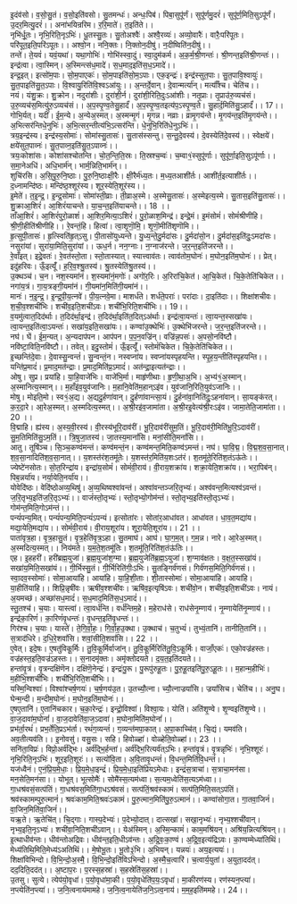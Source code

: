 

  
इ॒दंव॑सो। व॒सो॒सु॒तं। व॒सो॒इति॑वसो। सु॒तमन्धः॑। अन्धः॒पिब॑। पिबा॒सुपू॑र्णं। सुपू॑र्णमु॒दरं॑। सुपू॑र्ण॒मिति॒सुऽपू॑र्णं। उ॒दर॒मित्यु॒दरं॑।। अना॑भयिन्ररिम। र॒रि॒माते॑। त॒इति॑ते।।  
नृभि॑र्धू॒तः। नृभि॒रिति॒नृऽभिः॑। धू॒तस्सु॒तः। सु॒तोअश्वैः॑। अश्वै॒रव्यः॑। अव्यो॒वारैः॑। वारैः॒परि॑पूतः। परि॑पूत॒इति॒परि॑ऽपूतः।। अश्वो॒न। ननि॒क्तः। नि॒क्तोन॒दीषु॑। न॒दीष्विति॑न॒दीषु॑।।  
तन्ते॑। ते॒यवं॑। यवं॒यथा॑। यथा॒गोभिः॑। गोभि॑स्स्वा॒दुं। स्वा॒दुम॑कर्म। अ॒क॒र्म॒श्री॒णन्तः॑। श्री॒णन्त॒इति॑श्री॒णन्तः॑।। इन्द्र॑त्वा। त्वा॒स्मिन्। अ॒स्मिन्त्स॑ध॒मादे॑। स॒ध॒माद॒इति॑स॒ध॒ऽमादे॑।।  
इन्द्र॒इत्। इत्सो॑म॒पाः। सो॒म॒पाएकः॑। सो॒म॒पाइति॑सो॒म॒ऽपाः। एक॒इन्द्रः॑। इन्द्र॑स्सुत॒पाः। सु॒त॒पावि॒श्वायुः॑। सु॒त॒पाइति॑सु॒त॒ऽपाः। वि॒श्वायु॒रिति॑वि॒श्वऽआ॑युः।। अ॒न्तर्दे॒वान्। दे॒वान्मर्त्या॑न्। मर्त्याँ॑श्च। चेति॑च।।  
नयं। यंशु॒क्रः। शु॒क्रोन। नदुरा॑शीः। दुरा॑शी॒र्न। दुरा॑शी॒रिति॒दुःऽआ॑शीः। नतृ॒प्राः। तृ॒प्राउ॑रु॒व्यच॑सं। उ॒रु॒व्यच॑स॒मित्यु॑रु॒ऽव्यच॑सं।। अ॒प॒स्पृ॒ण्व॒तेसु॒हार्दं॑। अ॒प॒स्पृ॒ण्व॒तइत्य॑प॒ऽस्पृ॒ण्व॒ते। सु॒हार्द॒मिति॑सु॒ऽहार्दं॑।। 17।।  
गोभि॒र्यत्। यदीं॑। ई॒म॒न्ये। अ॒न्येअ॒स्मत्। अ॒स्मन्मृ॒गं। मृ॒गन्न। नव्राः। व्रामृ॒गय॑न्ते। मृ॒गय॑न्त॒इति॑मृ॒गय॑न्ते।। अ॒भित्सर॑न्तिधे॒नुभिः॑। अ॒भि॒त्सर॒न्तीत्य॑भि॒ऽत्सर॑न्ति। धे॒नुभि॒रिति॑धे॒नुऽभिः॑।।  
त्रय॒इन्द्र॑स्य। इन्द्र॑स्य॒सोमाः॑। सोमा॑स्सु॒तासः॑। सु॒तास॑स्सन्तु। स॒न्तु॒दे॒वस्य॑। दे॒वस्येति॑दे॒वस्य॑।। स्वेक्षये॑। क्षये॑सुत॒पाव्नः॑। सु॒त॒पाव्न॒इति॑सु॒त॒ऽपाव्नः॑।।  
त्रयः॒कोशा॑सः। कोशा॑सश्चोतन्ति। चो॒त॒न्ति॒ति॒स्रः। ति॒स्रश्च॒म्वः॑। च॒म्वा१॒॑स्सुपू॑र्णाः। सुपू॑र्णा॒इति॒सुऽपू॑र्णाः।। स॒मा॒नेअधि॑। अधि॒भार्म॑न्। भार्म॒न्निति॒भार्म॑न्।।  
शुचि॑रसि। अ॒सि॒पु॒रु॒नि॒ष्ठाः। पु॒रु॒नि॒ष्ठाःक्षी॒रैः। क्षी॒रैर्म॑ध्य॒तः। म॒ध्य॒तआशी॑र्तः। आशी॑र्त॒इत्याशी॑र्तः।। द॒ध्नामन्दि॑ष्ठः। मन्दि॑ष्ठ॒श्शूर॑स्य। शूर॒स्येति॒शूर॑स्य।।  
इ॒मेते॑। त॒इ॒न्द्र॒। इ॒न्द्र॒सोमाः॑। सोमा॑स्ती॒व्राः। ती॒व्राअ॒स्मे। अ॒स्मेसु॒तासः॑। अ॒स्मेइत्य॒स्मे। सु॒तास॒इति॑सु॒तासः॑।। शु॒क्राआ॒शिरं॑। आ॒शिरं॑याचन्ते। या॒च॒न्त॒इति॑याचन्ते।। 18 ।।  
ताँआ॒शिरं॑। आ॒शिरं॑पुरो॒ळाशं॑। आ॒शिर॒मित्या॒ऽशिरं॑। पु॒रो॒ळाश॒मिन्द्र॑। इन्द्रे॒मं। इ॒मंसोमं॑। सोमं॑श्रीणीहि। श्री॒णी॒हीति॑श्रीणीहि।। रे॒वन्तं॒हि। हित्वा॑। त्वा॒शृ॒णॊ॒मि॒। शृ॒णॊ॒मीति॑शृणॊमि।।  
हृ॒त्सुपी॒तासः॑। हृ॒त्स्विति॑हृ॒त्ऽसु। पी॒तासो॑युध्यन्ते। यु॒ध्य॒न्ते॒दु॒र्मदा॑सः। दु॒र्मदा॑सो॒न। दु॒र्मदा॑स॒इति॑दुः॒ऽमदा॑सः। नसुरा॑यां। सुरा॑या॒मिति॒सुरा॑यां।। ऊध॒र्न। नन॒ग्नाः। न॒ग्नाज॑रन्ते। ज॒र॒न्त॒इति॑जरन्ते।।  
रे॒वाँइत्। इद्रे॒वतः॑। रे॒वत॑स्तो॒ता। स्तो॒तास्यात्। स्यात्त्वाव॑तः। त्वाव॑तोम॒घोनः॑। म॒घोन॒इति॑म॒घोनः॑।। प्रेत्। इदु॑हरिवः। ऊँ॒इत्यूँ॑। ह॒रि॒व॒श्श्रु॒तस्य॑। श्रु॒तस्येति॑श्रु॒तस्य॑।।  
उ॒क्थञ्च॑। च॒न। नश॒स्यमा॑नं। श॒स्यमा॑नं॒मगोः॑। अगो॑र॒रिः। अ॒रिरा॑चि॒केत॑। आ॒चि॒केत॑। चि॒के॒तेति॑चिकेत।। नगा॑य॒त्रं। गा॒य॒त्रङ्गी॒यमा॑नं। गी॒यमा॑न॒मिति॑गी॒यमा॑नं।।  
मानः॑। न॒इ॒न्द्र॒। इ॒न्द्र॒पी॒य॒त्नवे॑। पी॒य॒त्नवे॒मा। माशर्ध॑ते। शर्ध॑ते॒पराः॑। परा॑दाः। दा॒इति॑दाः।। शिक्षा॑शचीवः। श॒ची॒व॒श्शची॑भिः। शची॑व॒इति॒शची॑ऽवः। शची॑भि॒रिति॒शची॑भिः।। 19।।  
व॒यमु॑त्वात॒दिद॑र्थाः। त॒दिद॑र्था॒इन्द्र॑। त॒दिद॑र्था॒इति॑त॒दित्ऽअ॑र्थाः। इन्द्र॑त्वा॒यन्तः॑। त्वा॒यन्त॒स्सखा॑यः। त्वा॒यन्त॒इति॑त्वा॒ऽयन्तः॑। सखा॑य॒इति॒सखा॑यः।। कण्वा॑उ॒क्थेभिः॑। उ॒क्थेभि॑जरन्ते। ज॒र॒न्त॒इति॑जरन्ते।।  
नघ॑। घें। ई॒म॒न्यत्। अ॒न्यदाप॑पन। आप॑पन। प॒प॒न॒वज्रि॑न्। वज्रि॑न्न॒पसः॑। अ॒पसो॒नवि॑ष्टौ। नवि॑ष्टा॒विति॒नवि॑ष्टौ।। तवेत्। इदु॒स्तोमं॑। ऊँ॒इत्यूँ॑। स्तोमं॑चिकेत। चि॒के॒तेति॑चिकेत।।  
इ॒च्छन्ति॑दे॒वाः। दे॒वास्सु॒न्वन्तं॑। सु॒न्वन्तं॒न। नस्वप्ना॑य। स्वप्ना॑यस्पृहयन्ति। स्पृ॒ह॒य॒न्तीति॑स्पृहयन्ति।। यन्ति॑प्र॒मादं॑। प्र॒माद॒मत॑न्द्राः। प्र॒माद॒मिति॑प्र॒ऽमादं॑। अत॑न्द्रा॒इत्यत॑न्द्राः।।  
ओषु। सुप्र। प्रया॑हि। या॒हि॒वाजे॑भिः। वाजे॑भि॒र्मा। माहृ॑णीथाः। हृ॒णी॒था॒अ॒भि। अ॒भ्य॑१॒॑अ॒स्मान्। अ॒स्मानित्य॒स्मान्।। म॒हाँइ॑व॒युव॑जानिः। म॒हानि॒वेति॑म॒हान्ऽइ॑व। युव॑जानि॒रिति॒युव॑ऽजानिः।।  
मोषु। मोइति॒मो। स्व१॒॑अ॒द्य। अ॒द्यदु॒र्हणा॑वान्। दु॒र्हणा॑वान्त्सा॒यं। दु॒र्हना॑वा॒निति॑दुः॒ऽहना॑वान्। सा॒यङ्क॑रत्। क॒र॒दा॒रे। आ॒रेअ॒स्मत्। अ॒स्मदित्य॒स्मत्।। अ॒श्री॒रइ॑व॒जामा॑ता। अ॒श्री॒रइ॒वेत्य॑श्री॒रःऽइ॑व। जामा॒तेति॒जामा॑ता।। 20 ।।  
वि॒द्माहि। ह्य॑स्य। अ॒स्य॒वी॒रस्य॑। वी॒रस्य॑भूरि॒दाव॑रीं। भू॒रि॒दाव॑रींसुम॒तिं। भू॒रि॒दाव॑री॒मिति॑भू॒रि॒ऽदाव॑रीं। सु॒म॒तिमिति॑सु॒ऽम॒तिं।। त्रि॒षुजा॒तस्य॑। जा॒तस्य॒मानां॑सि। मनां॒सीति॒मनां॑सि।।  
आतु। तूषि॑ञ्च। सि॒ञ्च॒कण्व॑मन्तं। कण्व॑मन्तं॒न। कण्व॑मन्त॒मिति॒कण्व॑ऽमन्तं। नघ॑। घा॒वि॒द्म॒। वि॒द्म॒श॒व॒सा॒नात्। श॒व॒सा॒नादिति॑श॒व॒सा॒नात्।। य॒शस्त॑रंश॒तमू॑तेः। य॒शस्त॑र॒मिति॑य॒शःऽत॑रं। श॒तमू॑ते॒रिति॑श॒तंऽऊ॑तेः।।  
ज्येष्टे॑नसोतः। सो॒त॒रिन्द्रा॑य। इन्द्रा॑य॒सोमं॑। सोमं॑वी॒राय॑। वी॒राय॒शक्रा॑य। शक्रा॒येति॒शक्रा॑य।। भरा॒पिब॑न्। पिब॒न्नर्या॑य। नर्या॒येति॒नर्या॑य।।  
योवेदि॑ष्ठः। वेदि॑ष्ठोअव्य॒थिषु॑। अ॒व्य॒थिष्वश्वा॑वन्तं। अश्वा॑वन्तञ्जरि॒तृभ्यः॑। अश्व॑वन्त॒मित्यश्व॑ऽवन्तं। ज॒रि॒तृभ्य॒इति॑ज॒रि॒तृऽभ्यः॑।। वाजं॑स्तो॒तृभ्यः॑। स्तो॒तृभ्यो॒गोम॑न्तं। स्तो॒तृभ्य॒इति॑स्तो॒तृऽभ्यः॑। गोम॑न्त॒मिति॒गोऽम॑न्तं।।  
पन्यं॑पन्य॒मित्। पन्यं॑पन्य॒मिति॒पन्यं॑ऽपन्यं। इत्सोता॑रः। सोता॑र॒आधा॑वत। आधा॑वत। धा॒व॒त॒मद्या॑य। मद्या॒येति॒मद्या॑य।। सोमं॑वी॒राय॑। वी॒राय॒शूरा॑य। शूरा॒येति॒शूरा॑य।। 21 ।।  
पाता॑वृत्र॒हा। वृ॒त्र॒हासु॒तं। वृ॒त्र॒हेति॑वृ॒त्र॒ऽहा। सु॒तमाघ॑। आघ॑। घा॒ग॒म॒त्। ग॒म॒न्न। नारे। आ॒रेअ॒स्मत्। अ॒स्मदित्य॒स्मत्।। निय॑मते। य॒म॒ते॒श॒तमू॑तिः। श॒तमू॑ति॒रिति॑श॒तंऊ॑तिः।।  
एह। इ॒हहरी॑। हरी॑ब्रह्म॒युजा॑। ब्र॒ह्म॒युजा॑श॒ग्मा। ब्र॒ह्म॒युजेति॑ब्र॒ह्म॒ऽयुजा॑। श॒ग्माव॑क्षतः। व॒क्ष॒त॒स्सखा॑यं। सखा॑य॒मिति॒सखा॑यं।। गी॒र्भिस्सु॒तं। गी॒र्भिरिति॑गीः॒ऽभिः। सु॒तङ्गिर्व॑णसं। गिर्व॑णस॒मिति॒गिर्व॑णसं।।  
स्वा॒दव॒स्सोमाः॑। सोमा॒आया॑हि। आया॑हि। या॒हि॒शी॒ताः। शी॒तास्सोमाः॑। सोमा॒आया॑हि। आया॑हि। या॒हीति॑याहि।। शिप्रि॒न्नृषी॑वः। ऋषी॑व॒श्शची॑वः। ऋषि॑व॒इत्यृषि॑ऽवः। शची॑वो॒न। शची॑व॒इति॒शची॑ऽवः। नायं। अ॒यमच्छ॑। अच्छा॑सध॒मादं॑। स॒ध॒माद॒मिति॑स॒ध॒ऽमादं॑।।  
स्तु॒तश्च॑। च॒याः। यास्त्वा॑। त्वा॒वर्ध॑न्ति। वर्ध॑न्तिम॒हे। म॒हेराध॑से। राध॑सेनृ॒म्णाय॑। नृ॒म्णायेति॑नृ॒म्णाय॑।। इन्द्र॑का॒रिणं॑। का॒रिणं॑वृ॒धन्तः॑। वृ॒धन्त॒इति॑वृ॒धन्तः॑।।  
गिर॑श्च। च॒याः। यास्ते॑। ते॒गि॒र्वा॒हः॒। गि॒र्वा॒ह॒उ॒क्था। उ॒क्थाच॑। च॒तुभ्यं॑। तुभ्यं॒तानि॑। तानीति॒तानि॑।। स॒त्राद॑धिरे। द॒धि॒रे॒शवां॑सि। शवां॒सीति॒शवां॑सि।। 22 ।।  
ए॒वेत्। इदे॒षः। ए॒षतु॑विकू॒र्मिः। तु॒वि॒कू॒र्मिर्वाजा॑न्। तु॒वि॒कू॒र्मिरिति॑तु॒वि॒ऽकू॒र्मिः। वाजाँ॒एकः॑। एको॒वज्र॑हस्तः। वज्र॑हस्त॒इति॒वज्र॑ऽहस्तः।। स॒नादमृ॑क्तः। अमृ॑क्तोदयते। द॒य॒त॒इति॑दयते।।  
हन्ता॑वृ॒त्रं। वृ॒त्रन्दक्षि॑णॆन। दक्षि॑णॆ॒नेन्द्रः॑। इन्द्रः॑पु॒रू। पु॒रूपु॑रुहू॒तः। पु॒रु॒हू॒तइति॑पु॒रु॒ऽहू॒तः।। म॒हान्म॒हीभिः॑। म॒हीभि॒श्शची॑भिः। शची॑भि॒रिति॒शची॑भिः।।  
यस्मि॒न्विश्वाः॑। विश्वा॑श्चर्ष॒णयः॑। च॒र्ष॒णय॑उ॒त। उ॒तच्यौ॒त्ना। च्यौ॒त्नाज्रयां॑सि। ज्रयां॑सिच। चेति॑च।। अनु॒घ। घेन्म॒न्दी। म॒न्दीम॒घोनः॑। म॒घोन॒इति॑म॒घोनः॑।।  
ए॒षए॒तानि॑। ए॒तानि॑चकार। च॒का॒रेन्द्रः॑। इन्द्रो॒विश्वा॑। विश्वा॒यः। योति॑। अति॑शृ॒ण्वे। शृ॒ण्वइति॑शृ॒ण्वे।। वा॒ज॒दावा॑म॒घोनां॑। वा॒ज॒दावेति॑वा॒ज॒ऽदावा॑। म॒घोना॒मिति॑म॒घोनां॑।।  
प्रभ॑र्ता॒रथं॑। प्रभ॒र्तेति॒प्रऽभ॑र्ता। रथं॑ग॒व्यन्तं॑। ग॒व्यन्त॑मपा॒कात्। अ॒पा॒काच्चि॑त्। चि॒द्यं। यमव॑ति। अव॒तीत्यव॑ति।। इ॒नोवसु॑। वसु॒सः। सहि। हिवोळ्हा॑। वोळ्हेति॒वोळ्हा॑।। 23 ।।  
सनि॑ता॒विप्रः॑। विप्रो॒अर्व॑द्भिः। अर्व॑द्भि॒र्हन्ता॑। अर्व॑द्भि॒रित्यर्व॑त्ऽभिः। हन्ता॑वृ॒त्रं। वृ॒त्रन्नृभिः॑। नृभि॒श्शूरः॑। नृभि॒रिति॒नृऽभिः॑। शूर॒इति॒शूरः॑।। सत्यो॑वि॒ता। अ॒वि॒तावृ॒धन्तं॑। वि॒धन्त॒मिति॑वि॒धन्तं॑।।  
यज॑ध्वैनं। ए॒नं॒प्रि॒य॒मे॒धाः॒। प्रि॒य॒मे॒धा॒इन्द्रं॑। प्रि॒य॒मे॒धा॒इति॑प्रियऽमेधाः। इन्द्रं॑स॒त्राचा॑। स॒त्राचा॒मन॑सा। मन॒सेति॒मन॑सा।। योभूत्। भूत्सोमैः॑। सोमै॑स्स॒त्यम॑ध्वा। स॒त्यम॒ध्वेति॑स॒त्यऽम॑ध्वा।।  
गा॒धश्र॑वसं॒सत्प॑तिं। गा॒धश्र॑वस॒मिति॑गा॒धऽश्र॑वसं। सत्प॑तिं॒श्रव॑स्कामं। सत्प॑ति॒मिति॒सत्ऽप॑तिं। श्रव॑स्कामम्पुरु॒त्मानं॑। श्रवः॑काम॒मिति॒श्रवः॑ऽकामं। पु॒रु॒त्मान॒मिति॑पु॒रु॒ऽत्मानं॑।। कण्वा॑सोगा॒त। गा॒तवा॒जिनं॑। वा॒जिन॒मिति॑वा॒जिनं॑।।  
यऋ॒ते। ऋ॒तेचि॑त्। चि॒द्गाः। गास्प॒देभ्यः॑। प॒देभ्यो॒दात्। दात्सखा॑। सखा॒नृभ्यः॑। नृभ्य॒श्शची॑वान्। नृभ्य॒इति॒नृऽभ्यः॑। शची॑वा॒निति॒शची॑ऽवान्।। येअ॑स्मिन्। अ॒स्मि॒न्कामं॑। काम॒मश्रि॑यन्। अश्रि॑य॒न्नित्यश्रि॑यन्।।  
इ॒त्थाधीव॑न्तः। धीव॑न्तोअद्रिवः। धीव॑न्त॒इति॒धीऽव॑न्तः। अ॒द्रि॒वः॒का॒ण्वं। अ॒द्रि॒व॒इत्य॑द्रिऽवः। का॒ण्वम्मेध्या॑तिथिं। मेध्य॑तिथि॒मिति॒मेध्य॑ऽअतिथिं।। मे॒षोभू॒तः। भू॒तो३॒॑भि। अ॒भियन्। यन्नयः॑। अय॒इत्ययः॑।।  
शिक्षा॑विभिन्दो। वि॒भि॒न्दो॒अ॒स्मै॒। वि॒भि॒न्दो॒इति॑विऽभिन्दो। अ॒स्मै॒च॒त्वारि॑। च॒त्वार्य॒युता॑। अ॒युता॒दद॑त्। दद॒दिति॒दद॑त्।। अ॒ष्टाप॒रः। प॒रस्स॒हस्रा॑। स॒हस्रेति॑स॒हस्रा॑।।  
उ॒तसु। सुत्ये। त्येप॑यो॒वृधा॑। प॒यो॒वृधा॑मा॒की। प॒यो॒वृधेति॑प॒यः॒ऽवृधा॑। मा॒कीरण॑स्य। रण॑स्यन॒प्त्या॑। न॒प्त्येति॑न॒प्त्या॑।। ज॒नि॒त्वनाय॑मामहे। ज॒नि॒त्व॒नायेति॑ज॒नि॒ऽत्व॒नाय॑। म॒म॒ह॒इति॑ममहे।। 24।।  
